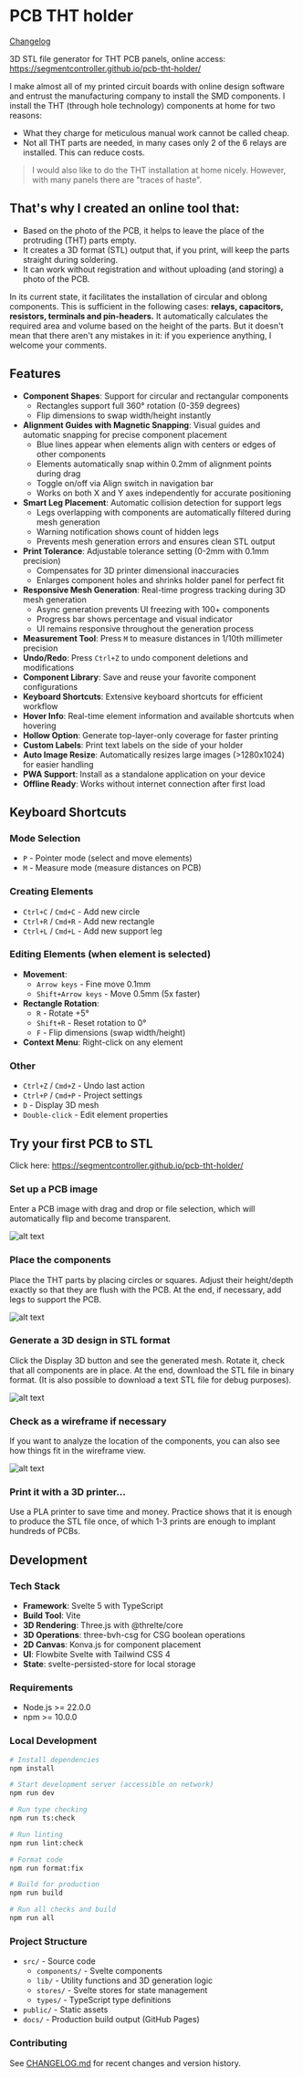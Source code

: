 # PCB THT holder

[Changelog](CHANGELOG.md)

3D STL file generator for THT PCB panels, online access: https://segmentcontroller.github.io/pcb-tht-holder/

I make almost all of my printed circuit boards with online design software and entrust the manufacturing company to install the SMD components. I install the THT (through hole technology) components at home for two reasons:

- What they charge for meticulous manual work cannot be called cheap.
- Not all THT parts are needed, in many cases only 2 of the 6 relays are installed. This can reduce costs.

> I would also like to do the THT installation at home nicely. However, with many panels there are "traces of haste".

## That's why I created an **online tool** that:

- Based on the photo of the PCB, it helps to leave the place of the protruding (THT) parts empty.
- It creates a 3D format (STL) output that, if you print, will keep the parts straight during soldering.
- It can work without registration and without uploading (and storing) a photo of the PCB.

In its current state, it facilitates the installation of circular and oblong components. This is sufficient in the following cases: **relays, capacitors, resistors, terminals and pin-headers.** It automatically calculates the required area and volume based on the height of the parts. But it doesn't mean that there aren't any mistakes in it: if you experience anything, I welcome your comments.

## Features

- **Component Shapes**: Support for circular and rectangular components
  - Rectangles support full 360° rotation (0-359 degrees)
  - Flip dimensions to swap width/height instantly
- **Alignment Guides with Magnetic Snapping**: Visual guides and automatic snapping for precise component placement
  - Blue lines appear when elements align with centers or edges of other components
  - Elements automatically snap within 0.2mm of alignment points during drag
  - Toggle on/off via Align switch in navigation bar
  - Works on both X and Y axes independently for accurate positioning
- **Smart Leg Placement**: Automatic collision detection for support legs
  - Legs overlapping with components are automatically filtered during mesh generation
  - Warning notification shows count of hidden legs
  - Prevents mesh generation errors and ensures clean STL output
- **Print Tolerance**: Adjustable tolerance setting (0-2mm with 0.1mm precision)
  - Compensates for 3D printer dimensional inaccuracies
  - Enlarges component holes and shrinks holder panel for perfect fit
- **Responsive Mesh Generation**: Real-time progress tracking during 3D mesh generation
  - Async generation prevents UI freezing with 100+ components
  - Progress bar shows percentage and visual indicator
  - UI remains responsive throughout the generation process
- **Measurement Tool**: Press `M` to measure distances in 1/10th millimeter precision
- **Undo/Redo**: Press `Ctrl+Z` to undo component deletions and modifications
- **Component Library**: Save and reuse your favorite component configurations
- **Keyboard Shortcuts**: Extensive keyboard shortcuts for efficient workflow
- **Hover Info**: Real-time element information and available shortcuts when hovering
- **Hollow Option**: Generate top-layer-only coverage for faster printing
- **Custom Labels**: Print text labels on the side of your holder
- **Auto Image Resize**: Automatically resizes large images (>1280x1024) for easier handling
- **PWA Support**: Install as a standalone application on your device
- **Offline Ready**: Works without internet connection after first load

## Keyboard Shortcuts

### Mode Selection

- `P` - Pointer mode (select and move elements)
- `M` - Measure mode (measure distances on PCB)

### Creating Elements

- `Ctrl+C` / `Cmd+C` - Add new circle
- `Ctrl+R` / `Cmd+R` - Add new rectangle
- `Ctrl+L` / `Cmd+L` - Add new support leg

### Editing Elements (when element is selected)

- **Movement**:
  - `Arrow keys` - Fine move 0.1mm
  - `Shift+Arrow keys` - Move 0.5mm (5x faster)
- **Rectangle Rotation**:
  - `R` - Rotate +5°
  - `Shift+R` - Reset rotation to 0°
  - `F` - Flip dimensions (swap width/height)
- **Context Menu**: Right-click on any element

### Other

- `Ctrl+Z` / `Cmd+Z` - Undo last action
- `Ctrl+P` / `Cmd+P` - Project settings
- `D` - Display 3D mesh
- `Double-click` - Edit element properties

## Try your first PCB to STL

Click here: https://segmentcontroller.github.io/pcb-tht-holder/

### Set up a PCB image

Enter a PCB image with drag and drop or file selection, which will automatically flip and become transparent.

![alt text](./step1.png)

### Place the components

Place the THT parts by placing circles or squares. Adjust their height/depth exactly so that they are flush with the PCB. At the end, if necessary, add legs to support the PCB.

![alt text](./step2.png)

### Generate a 3D design in STL format

Click the Display 3D button and see the generated mesh. Rotate it, check that all components are in place. At the end, download the STL file in binary format. (It is also possible to download a text STL file for debug purposes).

![alt text](./step3.png)

### Check as a wireframe if necessary

If you want to analyze the location of the components, you can also see how things fit in the wireframe view.

![alt text](./step4.png)

### Print it with a 3D printer...

Use a PLA printer to save time and money. Practice shows that it is enough to produce the STL file once, of which 1-3 prints are enough to implant hundreds of PCBs.

## Development

### Tech Stack

- **Framework**: Svelte 5 with TypeScript
- **Build Tool**: Vite
- **3D Rendering**: Three.js with @threlte/core
- **3D Operations**: three-bvh-csg for CSG boolean operations
- **2D Canvas**: Konva.js for component placement
- **UI**: Flowbite Svelte with Tailwind CSS 4
- **State**: svelte-persisted-store for local storage

### Requirements

- Node.js >= 22.0.0
- npm >= 10.0.0

### Local Development

```bash
# Install dependencies
npm install

# Start development server (accessible on network)
npm run dev

# Run type checking
npm run ts:check

# Run linting
npm run lint:check

# Format code
npm run format:fix

# Build for production
npm run build

# Run all checks and build
npm run all
```

### Project Structure

- `src/` - Source code
  - `components/` - Svelte components
  - `lib/` - Utility functions and 3D generation logic
  - `stores/` - Svelte stores for state management
  - `types/` - TypeScript type definitions
- `public/` - Static assets
- `docs/` - Production build output (GitHub Pages)

### Contributing

See [CHANGELOG.md](CHANGELOG.md) for recent changes and version history.
